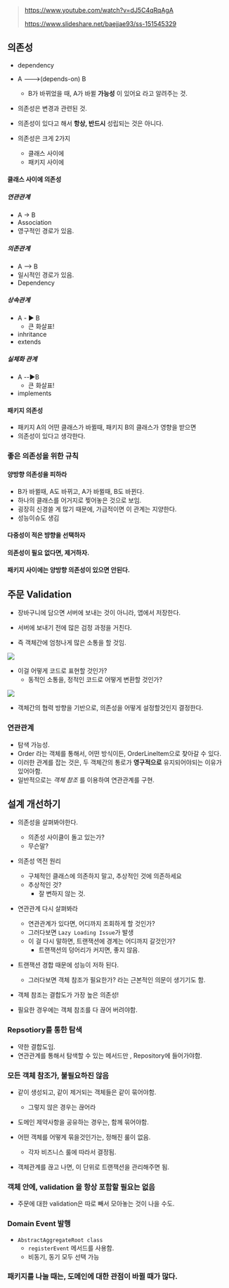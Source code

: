 > https://www.youtube.com/watch?v=dJ5C4qRqAgA
>
> https://www.slideshare.net/baejjae93/ss-151545329



## 의존성

- dependency

- A --->(depends-on) B
  - B가 바뀌었을 때, A가 바뀔 **가능성** 이 있어요 라고 알려주는 것.
- 의존성은 변경과 관련된 것.
- 의존성이 있다고 해서 **항상, 반드시** 성립되는 것은 아니다.
- 의존성은 크게 2가지
  - 클래스 사이에
  - 패키지 사이에



#### 클래스 사이에 의존성

##### 연관관계

- A -> B
- Association
- 영구적인 경로가 있음.



##### 의존관계

- A --> B
- 일시적인 경로가 있음.
- Dependency



##### 상속관계

- A - :arrow_forward: B
  - 큰 화살표!
- inhritance
- extends



##### 실체화 관계

- A --:arrow_forward:B
  - 큰 화살표!
- implements



#### 패키지 의존성

- 패키지 A의 어떤 클래스가 바뀔때, 패키지 B의 클래스가 영향을 받으면
- 의존성이 있다고 생각한다.



### 좋은 의존성을 위한 규칙

#### 양방향 의존성을 피하라

- B가 바뀔때, A도 바뀌고, A가 바뀔때, B도 바뀐다.
- 하나의 클래스를 어거지로 찢어놓은 것으로 보임.
- 굉장히 신경쓸 게 많기 때문에, 가급적이면 이 관계는 지양한다.
- 성능이슈도 생김



#### 다중성이 적은 뱡향을 선택하자

#### 의존성이 필요 없다면, 제거하자.

#### 패키지 사이에는 양방향 의존성이 있으면 안된다.





## 주문 Validation

- 장바구니에 담으면 서버에 보내는 것이 아니라, 앱에서 저장한다.
- 서버에 보내기 전에 많은 검정 과정을 거친다.

- 즉 객체간에 엄청나게 많은 소통을 할 것임.

![](https://image.slidesharecdn.com/woowahan-oo-190624161343/95/-37-1024.jpg?cb=1561392949)

- 이걸 어떻게 코드로 표현할 것인가?
  - 동적인 소통을, 정적인 코드로 어떻게 변환할 것인가?

![](https://image.slidesharecdn.com/woowahan-oo-190624161343/95/-38-1024.jpg?cb=1561392949)

- 객체간의 협력 방향을 기반으로, 의존성을 어떻게 설정할것인지 결정한다.

  

### 연관관계

- 탐색 가능성.
- Order 라는 객체를 통해서, 어떤 방식이든, OrderLineItem으로 찾아갈 수 있다.
- 이러한 관계를 잡는 것은, 두 객체간의 통로가 **영구적으로** 유지되어야되는 이유가 있어아함.
- 일반적으로는 *객체 참조* 를 이용하여 연관관계를 구현.



## 설계 개선하기

- 의존성을 살펴봐야한다.
  - 의존성 사이클이 돌고 있는가?
  - 무슨말?

- 의존성 역전 원리
  - 구체적인 클래스에 의존하지 말고, 추상적인 것에 의존하세요
  - 추상적인 것? 
    - 잘 변하지 않는 것.

- 연관관계 다시 살펴봐라
  - 연관관계가 있다면, 어디까지 조회하게 할 것인가?
  - 그러다보면 `Lazy Loading Issue`가 발생
  - 이 걸 다시 말하면, 트랜잭션에 경계는 어디까지 갈것인가?
    - 트랜잭션의 덩어리가 커지면, 좋지 않음.

- 트랜잭션 경합 때문에 성능이 저하 된다.
  - 그러다보면 객체 참조가 필요한가? 라는 근본적인 의문이 생기기도 함.

- 객체 참조는 결합도가 가장 높은 의존성!

- 필요한 경우에는 객체 참조를 다 끊어 버려야함.



### Repsotiory를 통한 탐색

- 약한 결합도임.
- 연관관계를 통해서 탐색할 수 있는 메서드만 , Repository에 들어가야함.



### 모든 객체 참조가, 불필요하진 않음

- 같이 생성되고, 같이 제거되는 객체들은 같이 묶어야함.
  - 그렇지 않은 경우는 끊어라
- 도메인 제약사항을 공유하는 경우는, 함께 묶어야함.
- 어떤 객체를 어떻게 묶을것인가는, 정해진 룰이 없음.
  - 각자 비즈니스 룰에 따라서 결정됨.

- 객체관계를 끊고 나면, 이 단위로 트랜잭션을 관리해주면 됨.



### 객체 안에, validation 을 항상 포함할 필요는 없음

- 주문에 대한 validation은 따로 빼서 모아놓는 것이 나을 수도.



### Domain Event 발행

- `AbstractAggregateRoot class`
  - `registerEvent` 메서드를 사용함.
  - 비동기, 동기 모두 선택 가능



### 패키지를 나눌 때는, 도메인에 대한 관점이 바뀔 때가 많다.

